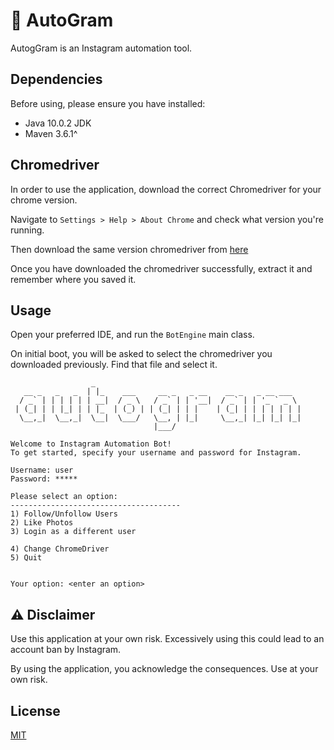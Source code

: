 # :space_invader: AutoGram 

AutogGram is an Instagram automation tool.

## Dependencies

Before using, please ensure you have installed:
* Java 10.0.2 JDK
* Maven 3.6.1^

## Chromedriver 

In order to use the application, download the correct Chromedriver for your chrome version.

Navigate to `Settings > Help > About Chrome` and check what version you're running.

Then download the same version chromedriver from 
[here](http://chromedriver.chromium.org/downloads "Chromedriver download page")

Once you have downloaded the chromedriver successfully, extract it and remember where you saved it.


## Usage
Open your preferred IDE, and run the `BotEngine` main class.

On initial boot, you will be asked to select the chromedriver you downloaded previously. Find that file and select it.


```
                  _                                              
   __ _   _   _  | |_    ___     __ _   _ __    __ _   _ __ ___  
  / _` | | | | | | __|  / _ \   / _` | | '__|  / _` | | '_ ` _ \ 
 | (_| | | |_| | | |_  | (_) | | (_| | | |    | (_| | | | | | | |
  \__,_|  \__,_|  \__|  \___/   \__, | |_|     \__,_| |_| |_| |_|
                                |___/                            

Welcome to Instagram Automation Bot!
To get started, specify your username and password for Instagram.

Username: user
Password: *****

Please select an option: 
--------------------------------------
1) Follow/Unfollow Users
2) Like Photos
3) Login as a different user

4) Change ChromeDriver
5) Quit


Your option: <enter an option>
```


## :warning: Disclaimer
Use this application at your own risk. Excessively using this could lead to an account ban by Instagram.

By using the application, you acknowledge the consequences. Use at your own risk.



## License
[MIT](https://choosealicense.com/licenses/mit/)

